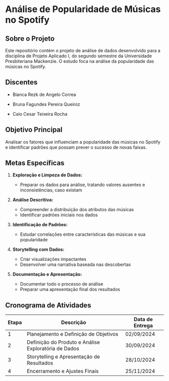 # Análise de Popularidade de Músicas no Spotify

## Sobre o Projeto

Este repositório contém o projeto de análise de dados desenvolvido para a disciplina de Projeto Aplicado I, do segundo semestre da Universidade Presbiteriana Mackenzie. O estudo foca na análise da popularidade das músicas no Spotify.

## Discentes

- Bianca Rezk de Angelo Correa

- Bruna Fagundes Pereira Queiroz

- Caio Cesar Teixeira Rocha

## Objetivo Principal

Analisar os fatores que influenciam a popularidade das músicas no Spotify e identificar padrões que possam prever o sucesso de novas faixas.

## Metas Específicas

1. **Exploração e Limpeza de Dados:** 
   - Preparar os dados para análise, tratando valores ausentes e inconsistências, caso existam

2. **Análise Descritiva:** 
   - Compreender a distribuição dos atributos das músicas
   - Identificar padrões iniciais nos dados

3. **Identificação de Padrões:** 
   - Estudar correlações entre características das músicas e sua popularidade

4. **Storytelling com Dados:** 
   - Criar visualizações impactantes
   - Desenvolver uma narrativa baseada nas descobertas

5. **Documentação e Apresentação:** 
   - Documentar todo o processo de análise
   - Preparar uma apresentação final dos resultados

## Cronograma de Atividades

| Etapa | Descrição | Data de Entrega |
|-------|-----------|-----------------|
| 1 | Planejamento e Definição de Objetivos | 02/09/2024 |
| 2 | Definição do Produto e Análise Exploratória de Dados | 30/09/2024 |
| 3 | Storytelling e Apresentação de Resultados | 28/10/2024 |
| 4 | Encerramento e Ajustes Finais | 25/11/2024 |
